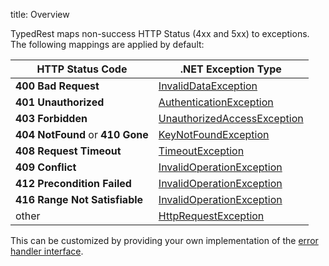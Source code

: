 title: Overview

TypedRest maps non-success HTTP Status (4xx and 5xx) to exceptions. The following mappings are applied by default:

| HTTP Status Code                 | .NET Exception Type                                                                                                           |
|----------------------------------|-------------------------------------------------------------------------------------------------------------------------------|
| **400 Bad Request**              | [InvalidDataException](https://docs.microsoft.com/en-us/dotnet/api/system.io.invaliddataexception)                            |
| **401 Unauthorized**             | [AuthenticationException](https://github.com/TypedRest/TypedRest-DotNet/blob/master/src/TypedRest/AuthenticationException.cs) |
| **403 Forbidden**                | [UnauthorizedAccessException](https://docs.microsoft.com/en-us/dotnet/api/system.unauthorizedaccessexception)                 |
| **404 NotFound** or **410 Gone** | [KeyNotFoundException](https://docs.microsoft.com/en-us/dotnet/api/system.collections.generic.keynotfoundexception)           |
| **408 Request Timeout**          | [TimeoutException](https://docs.microsoft.com/en-us/dotnet/api/system.timeoutexception)                                       |
| **409 Conflict**                 | [InvalidOperationException](https://docs.microsoft.com/en-us/dotnet/api/system.invalidoperationexception)                     |
| **412 Precondition Failed**      | [InvalidOperationException](https://docs.microsoft.com/en-us/dotnet/api/system.invalidoperationexception)                     |
| **416 Range Not Satisfiable**    | [InvalidOperationException](https://docs.microsoft.com/en-us/dotnet/api/system.invalidoperationexception)                     |
| other                            | [HttpRequestException](https://docs.microsoft.com/en-us/dotnet/api/system.net.http.httprequestexception)                      |

This can be customized by providing your own implementation of the [error handler interface](https://github.com/TypedRest/TypedRest-DotNet/blob/master/src/TypedRest/Errors/IErrorHandler.cs).
